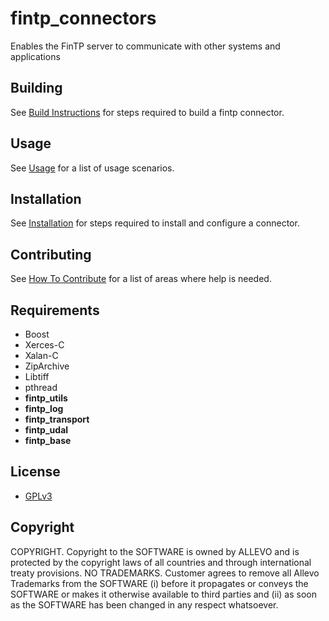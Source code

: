 fintp_connectors
================

Enables the FinTP server to communicate with other systems and applications	

Building
-----
See [Build Instructions](https://github.com/FinTP/fintp_connectors/wiki/Build-instructions) for steps required to build a fintp connector.

Usage
-----
See [Usage](https://github.com/FinTP/fintp_connectors/wiki/Usage) for a list of usage scenarios.

Installation
-----
See [Installation](https://github.com/FinTP/fintp_connectors/wiki/Installation) for steps required to install and configure a connector.

Contributing
-----
See [How To Contribute](http://www.fintp.org/how-to-contribute) for a list of areas where help is needed.

Requirements
------------
- Boost
- Xerces-C
- Xalan-C
- ZipArchive
- Libtiff
- pthread
- **fintp_utils**
- **fintp_log**
- **fintp_transport**
- **fintp_udal**
- **fintp_base**

License
-------
- [GPLv3](http://www.gnu.org/licenses/gpl-3.0.html)

Copyright
-------
COPYRIGHT.  Copyright to the SOFTWARE is owned by ALLEVO and is protected by the copyright laws of all countries and through international treaty provisions. 
NO TRADEMARKS.  Customer agrees to remove all Allevo Trademarks from the SOFTWARE (i) before it propagates or conveys the SOFTWARE or makes it otherwise available to third parties and (ii) as soon as the SOFTWARE has been changed in any respect whatsoever. 
